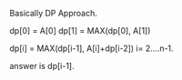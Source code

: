
Basically DP Approach.

dp[0] = A[0]
dp[1] = MAX(dp[0], A[1])

dp[i] = MAX(dp[i-1], A[i]+dp[i-2]) i= 2....n-1.

answer is dp[i-1].

